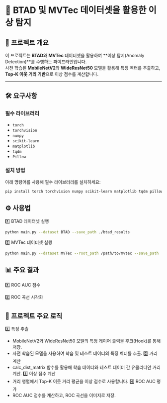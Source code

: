 # 🚀 **BTAD 및 MVTec 데이터셋을 활용한 이상 탐지**

## 📖 **프로젝트 개요**
이 프로젝트는 **BTAD**와 **MVTec** 데이터셋을 활용하여 **이상 탐지(Anomaly Detection)**를 수행하는 파이프라인입니다.  
사전 학습된 **MobileNetV2**와 **WideResNet50** 모델을 활용해 특징 벡터를 추출하고, **Top-K 이웃 거리 기반**으로 이상 점수를 계산합니다.

---

## 🛠️ **요구사항**
### **필수 라이브러리**
- `torch`
- `torchvision`
- `numpy`
- `scikit-learn`
- `matplotlib`
- `tqdm`
- `Pillow`

### **설치 방법**
아래 명령어를 사용해 필수 라이브러리를 설치하세요:
```bash
pip install torch torchvision numpy scikit-learn matplotlib tqdm pillow
```

## ⚙️ **사용법**
1️⃣ BTAD 데이터셋 실행
```bash
python main.py --dataset BTAD --save_path ./btad_results
```
2️⃣ MVTec 데이터셋 실행
```bash
python main.py --dataset MVTec --root_path /path/to/mvtec --save_path ./mvtec_results
```

## 📊 **주요 결과**
1️⃣ ROC AUC 점수

2️⃣ ROC 곡선 시각화

## 📜 **프로젝트 주요 로직**
1️⃣ 특징 추출
- MobileNetV2와 WideResNet50 모델의 특정 레이어 출력을 후크(Hook)를 통해 저장.
- 사전 학습된 모델을 사용하여 학습 및 테스트 데이터의 특징 벡터를 추출.
2️⃣ 거리 계산
- calc_dist_matrix 함수를 활용해 학습 데이터와 테스트 데이터 간 유클리디안 거리 계산.
3️⃣ 이상 점수 계산
- 거리 행렬에서 Top-K 이웃 거리 평균을 이상 점수로 사용합니다.
4️⃣ ROC AUC 평가
- ROC AUC 점수를 계산하고, ROC 곡선을 이미지로 저장.


